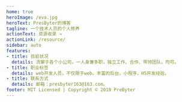 ```yaml
---
home: true
heroImage: /eva.jpg
heroText: PresByter的博客
tagline: 一个技术人员的个人修养
actionText: 资源收录 →
actionLink: /resource/
sidebar: auto
features:
- title: 目前状况
  details: 流窜于各个小公司，一人身兼多职，独立工作、合作、带领团队，均可。
- title: 职业标签
  details: web开发人员，不仅限于web。丰富的后台，小程序，H5开发经验。
- title: 联系方式
  details: 邮箱：presbyter163@163.com。
footer: MIT Licensed | Copyright © 2019 PreByter
---
```


